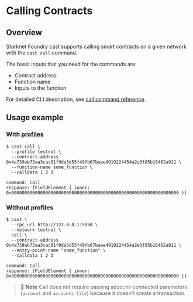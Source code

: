 # Calling Contracts

## Overview

Starknet Foundry cast supports calling smart contracts on a given network with the `cast call` command.

The basic inputs that you need for the commands are:

- Contract address
- Function name
- Inputs to the function

For detailed CLI description, see [call command reference](../appendix/cast/call.md).

## Usage example

### With [profiles](../projects/configuration.md#Cast)

```shell
$ cast call \
  --profile testnet \
  --contract-address 0x4a739ab73aa3cac01f9da5d55f49fb67baee4919224454a2e3f85b16462a911 \
  --function-name some_function \
  --calldata 1 2 3
  
command: Call
response: [FieldElement { inner: 0x0000000000000000000000000000000000000000000000000000000000000000 }]
```

### Without profiles

```shell
$ cast \
  --rpc_url http://127.0.0.1:5050 \
  --network testnet \
  call \
  --contract-address 0x4a739ab73aa3cac01f9da5d55f49fb67baee4919224454a2e3f85b16462a911 \
  --entry-point-name "some_function" \
  --calldata 1 2 3

command: Call
response: [FieldElement { inner: 0x0000000000000000000000000000000000000000000000000000000000000000 }]
```

> 📝 **Note**
> Call does not require passing account-connected parameters (`account` and `accounts-file`) because it doesn't create a transaction.
